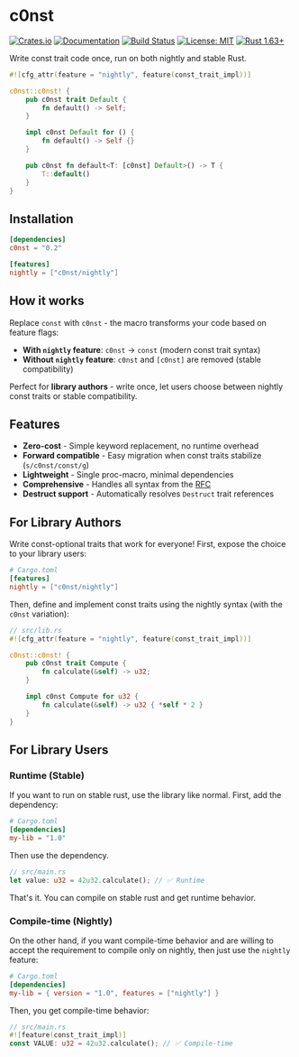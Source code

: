 # c0nst

[![Crates.io](https://img.shields.io/crates/v/c0nst.svg)](https://crates.io/crates/c0nst)
[![Documentation](https://docs.rs/c0nst/badge.svg)](https://docs.rs/c0nst)
[![Build Status](https://github.com/npmccallum/c0nst/workflows/CI/badge.svg)](https://github.com/npmccallum/c0nst/actions)
[![License: MIT](https://img.shields.io/badge/License-MIT-yellow.svg)](https://opensource.org/licenses/MIT)
[![Rust 1.63+](https://img.shields.io/badge/rust-1.63+-orange.svg)](https://www.rust-lang.org)

Write const trait code once, run on both nightly and stable Rust.

```rust
#![cfg_attr(feature = "nightly", feature(const_trait_impl))]

c0nst::c0nst! {
    pub c0nst trait Default {
        fn default() -> Self;
    }

    impl c0nst Default for () {
        fn default() -> Self {}
    }

    pub c0nst fn default<T: [c0nst] Default>() -> T {
        T::default()
    }
}
```

## Installation

```toml
[dependencies]
c0nst = "0.2"

[features]
nightly = ["c0nst/nightly"]
```

## How it works

Replace `const` with `c0nst` - the macro transforms your code based on feature
flags:

- **With `nightly` feature**: `c0nst` → `const` (modern const trait syntax)
- **Without `nightly` feature**: `c0nst` and `[c0nst]` are removed (stable
  compatibility)

Perfect for **library authors** - write once, let users choose between nightly
const traits or stable compatibility.

## Features

- **Zero-cost** - Simple keyword replacement, no runtime overhead
- **Forward compatible** - Easy migration when const traits stabilize
  (`s/c0nst/const/g`)
- **Lightweight** - Single proc-macro, minimal dependencies
- **Comprehensive** - Handles all syntax from the
  [RFC](https://github.com/rust-lang/rust/issues/143874)
- **Destruct support** - Automatically resolves `Destruct` trait references

## For Library Authors

Write const-optional traits that work for everyone! First, expose the choice to
your library users:

```toml
# Cargo.toml
[features]
nightly = ["c0nst/nightly"]
```

Then, define and implement const traits using the nightly syntax (with the
`c0nst` variation):

```rust
// src/lib.rs
#![cfg_attr(feature = "nightly", feature(const_trait_impl))]

c0nst::c0nst! {
    pub c0nst trait Compute {
        fn calculate(&self) -> u32;
    }

    impl c0nst Compute for u32 {
        fn calculate(&self) -> u32 { *self * 2 }
    }
}
```

## For Library Users

### Runtime (Stable)

If you want to run on stable rust, use the library like normal. First, add the
dependency:

```toml
# Cargo.toml
[dependencies]
my-lib = "1.0"
```

Then use the dependency.

```rust
// src/main.rs
let value: u32 = 42u32.calculate(); // ✅ Runtime
```

That's it. You can compile on stable rust and get runtime behavior.

### Compile-time (Nightly)

On the other hand, if you want compile-time behavior and are willing to accept
the requirement to compile only on nightly, then just use the `nightly` feature:

```toml
# Cargo.toml
[dependencies]
my-lib = { version = "1.0", features = ["nightly"] }
```

Then, you get compile-time behavior:

```rust
// src/main.rs
#![feature(const_trait_impl)]
const VALUE: u32 = 42u32.calculate(); // ✅ Compile-time
```
